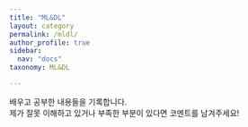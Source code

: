 ```yaml
---
title: "ML&DL"
layout: category
permalink: /mldl/
author_profile: true
sidebar:
  nav: "docs"
taxonomy: ML&DL

---
```


배우고 공부한 내용들을 기록합니다.  
제가 잘못 이해하고 있거나 부족한 부분이 있다면 코멘트를 남겨주세요!
